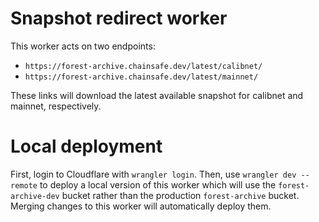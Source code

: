 # Snapshot redirect worker

This worker acts on two endpoints:

- `https://forest-archive.chainsafe.dev/latest/calibnet/`
- `https://forest-archive.chainsafe.dev/latest/mainnet/`

These links will download the latest available snapshot for calibnet and mainnet, respectively.

# Local deployment

First, login to Cloudflare with `wrangler login`. Then, use `wrangler dev --remote` to deploy a local version of this worker which will use the `forest-archive-dev` bucket rather than the production `forest-archive` bucket. Merging changes to this worker will automatically deploy them.

